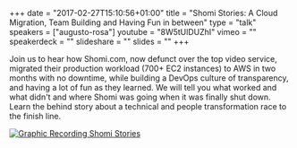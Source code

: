 +++
date = "2017-02-27T15:10:56+01:00"
title = "Shomi Stories: A Cloud Migration, Team Building and Having Fun in between"
type = "talk"
speakers = ["augusto-rosa"]
youtube = "8W5tUlDUZhI"
vimeo = ""
speakerdeck = ""
slideshare = ""
slides = ""
+++

Join us to hear how Shomi.com, now defunct over the top video service, migrated their production workload (700+ EC2 instances) to AWS in two months with no downtime, while building a DevOps culture of transparency, and having a lot of fun as they learned. We will tell you what worked and what didn't and where Shomi was going when it was finally shut down. Learn the behind story about a technical and people transformation race to the finish line.

<a href="https://assets.devopsdays.org/events/2017/toronto/DevOpsDaysTO_May25_2017_AugustoRosa.jpg" target="_blank"><img src="https://assets.devopsdays.org/events/2017/toronto/DevOpsDaysTO_May25_2017_AugustoRosa_lores.jpg" alt="Graphic Recording Shomi Stories" /></a>
